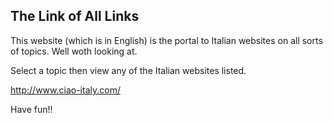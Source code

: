 ## The Link of All Links

This website (which is in English) is the portal to Italian websites on all sorts of topics. Well woth looking at.

Select a topic then view any of the Italian websites listed.

http://www.ciao-italy.com/

Have fun!!